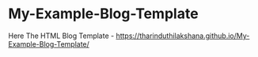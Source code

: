 # My-Example-Blog-Template

Here The HTML Blog Template - https://tharinduthilakshana.github.io/My-Example-Blog-Template/
